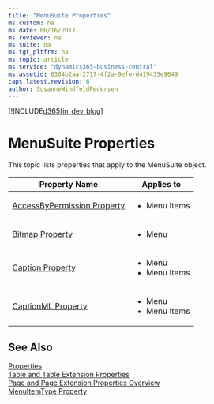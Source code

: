 ```yaml
---
title: "MenuSuite Properties"
ms.custom: na
ms.date: 06/16/2017
ms.reviewer: na
ms.suite: na
ms.tgt_pltfrm: na
ms.topic: article
ms.service: "dynamics365-business-central"
ms.assetid: 6364b2aa-2717-4f2a-9efe-d419435e9649
caps.latest.revision: 6
author: SusanneWindfeldPedersen
---
```


[!INCLUDE[d365fin_dev_blog](../includes/d365fin_dev_blog.md)]

# MenuSuite Properties
This topic lists properties that apply to the MenuSuite object.    

|Property Name|Applies to|
|-------------|-----------| 
|[AccessByPermission Property](devenv-accessbypermission-property.md)|<ul><li>Menu Items</li></ul>| 
|[Bitmap Property](devenv-bitmap-property.md)|<ul><li>Menu</li></ul>|
|[Caption Property](devenv-caption-property.md)|<ul><li>Menu</li><li>Menu Items</li></ul>|
|[CaptionML Property](devenv-captionml-property.md)|<ul><li>Menu</li><li>Menu Items</li></ul>|

<!--

## Menu Properties

The following properties apply to Menus on MenuSuite objects.

|Property Name|MenuSuite Object|
|-------------|-----------|
|[Bitmap Property](devenv-bitmap-property.md)|X|
|[Caption Property](devenv-caption-property.md)|X|
|[CaptionML Property](devenv-captionml-property.md)|X|

## Menu Item Properties  

 The following properties apply to **Menu Items** in MenuSuite objects.

|Property Name|MenuSuite Object|
|-------------|-----------|
|[AccessByPermission Property](devenv-accessbypermission-property.md)|X|
|[Caption Property](devenv-caption-property.md)|X|
|[CaptionML Property](devenv-captionml-property.md)|X| 

-->

## See Also  
[Properties](devenv-properties.md)  
[Table and Table Extension Properties](devenv-table-properties.md)  
[Page and Page Extension Properties Overview](devenv-page-property-overview.md)  
[MenuItemType Property](devenv-menuitemtype-property.md)  
